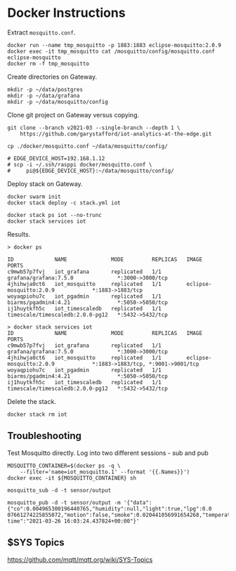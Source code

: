 # Docker Instructions

Extract `mosquitto.conf`.

```shell
docker run --name tmp_mosquitto -p 1883:1883 eclipse-mosquitto:2.0.9
docker exec -it tmp_mosquitto cat /mosquitto/config/mosquitto.conf eclipse-mosquitto
docker rm -f tmp_mosquitto
```

Create directories on Gateway.

```shell
mkdir -p ~/data/postgres
mkdir -p ~/data/grafana
mkdir -p ~/data/mosquitto/config
```

Clone git project on Gateway versus copying.

```shell
git clone --branch v2021-03 --single-branch --depth 1 \
    https://github.com/garystafford/iot-analytics-at-the-edge.git

cp ./docker/mosquitto.conf ~/data/mosquitto/config/

# EDGE_DEVICE_HOST=192.168.1.12
# scp -i ~/.ssh/rasppi docker/mosquitto.conf \
#     pi@${EDGE_DEVICE_HOST}:~/data/mosquitto/config/
```
 
Deploy stack on Gateway.

```shell
docker swarm init
docker stack deploy -c stack.yml iot

docker stack ps iot --no-trunc
docker stack services iot
```

Results.

```text
> docker ps

ID             NAME              MODE         REPLICAS   IMAGE                              PORTS
c9mwb57p7fvj   iot_grafana       replicated   1/1        grafana/grafana:7.5.0              *:3000->3000/tcp
4jhihwja0ct6   iot_mosquitto     replicated   1/1        eclipse-mosquitto:2.0.9            *:1883->1883/tcp
woyaqpiohu7c   iot_pgadmin       replicated   1/1        biarms/pgadmin4:4.21               *:5050->5050/tcp
ij1huytkfh5c   iot_timescaledb   replicated   1/1        timescale/timescaledb:2.0.0-pg12   *:5432->5432/tcp
```

```text
> docker stack services iot
ID             NAME              MODE         REPLICAS   IMAGE                              PORTS
c9mwb57p7fvj   iot_grafana       replicated   1/1        grafana/grafana:7.5.0              *:3000->3000/tcp
4jhihwja0ct6   iot_mosquitto     replicated   1/1        eclipse-mosquitto:2.0.9            *:1883->1883/tcp, *:9001->9001/tcp
woyaqpiohu7c   iot_pgadmin       replicated   1/1        biarms/pgadmin4:4.21               *:5050->5050/tcp
ij1huytkfh5c   iot_timescaledb   replicated   1/1        timescale/timescaledb:2.0.0-pg12   *:5432->5432/tcp
```

Delete the stack.

```shell
docker stack rm iot
```

## Troubleshooting

Test Mosquitto directly. Log into two different sessions - sub and pub

```shell
MOSQUITTO_CONTAINER=$(docker ps -q \
    --filter='name=iot_mosquitto.1' --format '{{.Names}}')
docker exec -it ${MOSQUITTO_CONTAINER} sh

mosquitto_sub -d -t sensor/output

mosquitto_pub -d -t sensor/output -m '{"data":{"co":0.004965300196440765,"humidity":null,"light":true,"lpg":0.0
07661274225855072,"motion":false,"smoke":0.020441056991654268,"temperature":null},"device_id":"b8:27:eb:bf:9d:51","
time":"2021-03-26 16:03:24.437824+00:00"}'
```

## $SYS Topics

<https://github.com/mqtt/mqtt.org/wiki/SYS-Topics>